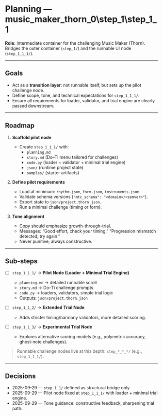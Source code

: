 # Planning — music_maker_thorn_0\step_1\step_1_1

**Role:** Intermediate container for the challenging Music Maker (Thorn).
Bridges the outer container (`step_1/`) and the runnable UI node (`step_1_1_1/`).

---

## Goals

- Act as a **transition layer**: not runnable itself, but sets up the pilot challenge node.
- Define scope, tone, and technical expectations for `step_1_1_1/`.
- Ensure all requirements for loader, validator, and trial engine are clearly passed downstream.

---

## Roadmap

1. **Scaffold pilot node**
   - Create `step_1_1_1/` with:
     - `planning.md`
     - `story.md` (Do–Ti menu tailored for challenges)
     - `code.py` (loader + validator + minimal trial engine)
     - `json/` (runtime project state)
     - `samples/` (starter artifacts)

2. **Define pilot requirements**
   - Load at minimum: `rhythm.json`, `form.json`, `instruments.json`.
   - Validate schema versions (`"mtc_schema": "<domain>/<semver>"`).
   - Export state to `json/project.thorn.json`.
   - Run a minimal challenge (timing or form).

3. **Tone alignment**
   - Copy should emphasize growth-through-trial.
   - Messages: “Good effort, check your timing,” “Progression mismatch detected, try again.”
   - Never punitive; always constructive.

---

## Sub-steps

- [ ] `step_1_1_1/` → **Pilot Node (Loader + Minimal Trial Engine)**
  - `planning.md` → detailed runnable scroll
  - `story.md` → Do–Ti challenge prompts
  - `code.py` → loaders, validators, simple trial logic
  - Outputs: `json/project.thorn.json`

- [ ] `step_1_1_2/` → **Extended Trial Node**
  - Adds stricter timing/harmony validators, more detailed scoring.

- [ ] `step_1_1_3/` → **Experimental Trial Node**
  - Explores alternative scoring models (e.g., polymetric accuracy, ghost-note challenges).

> Runnable challenge nodes live at this depth: `step_*_*_*/` (e.g., `step_1_1_1/`).

---

## Decisions

- 2025-09-29 — `step_1_1/` defined as structural bridge only.
- 2025-09-29 — Pilot node fixed at `step_1_1_1/` with loader + minimal trial engine.
- 2025-09-29 — Tone guidance: constructive feedback, sharpening trial path.

